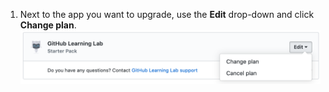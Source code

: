 1. Next to the app you want to upgrade, use the **Edit** drop-down and click **Change plan**. ![Menú desplegable de editar en la sección de compras de Marketplace para tu configuración de facturación en tu cuenta personal](/assets/images/help/marketplace/marketplace-edit-app-billing-settings.png)
